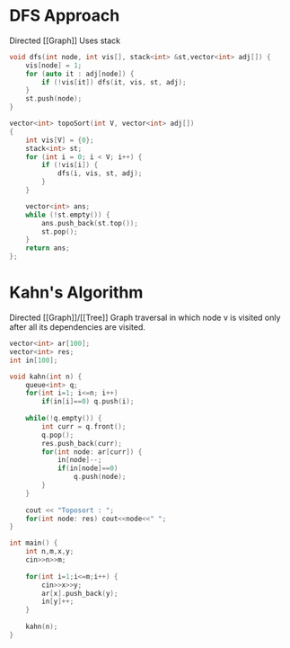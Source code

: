 
# DFS Approach

Directed [[Graph]]
Uses stack

```cpp
void dfs(int node, int vis[], stack<int> &st,vector<int> adj[]) {
	vis[node] = 1;
	for (auto it : adj[node]) {
		if (!vis[it]) dfs(it, vis, st, adj);
	}
	st.push(node);
}

vector<int> topoSort(int V, vector<int> adj[])
{
	int vis[V] = {0};
	stack<int> st;
	for (int i = 0; i < V; i++) {
		if (!vis[i]) {
			dfs(i, vis, st, adj);
		}
	}

	vector<int> ans;
	while (!st.empty()) {
		ans.push_back(st.top());
		st.pop();
	}
	return ans;
};
```

# Kahn's Algorithm

Directed [[Graph]]/[[Tree]]
Graph traversal in which node v is visited only after all its dependencies are visited.

```cpp
vector<int> ar[100];
vector<int> res;
int in[100];

void kahn(int n) {
	queue<int> q;
	for(int i=1; i<=n; i++) 
		if(in[i]==0) q.push(i);
		
	while(!q.empty()) {
		int curr = q.front();
		q.pop();
		res.push_back(curr);
		for(int node: ar[curr]) {
			in[node]--;
			if(in[node]==0)
				q.push(node);
		}
	}
	
	cout << "Toposort : ";
	for(int node: res) cout<<node<<" ";
}

int main() {
	int n,m,x,y;
	cin>>n>>m;
	
	for(int i=1;i<=m;i++) {
		cin>>x>>y;
		ar[x].push_back(y);
		in[y]++;
	}
	
	kahn(n);
}
```
